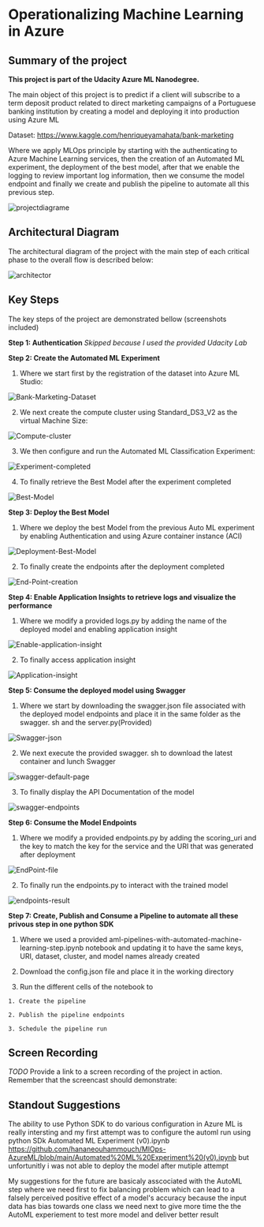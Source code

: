 # Operationalizing Machine Learning in Azure

## Summary of the project

**This project is part of the Udacity Azure ML Nanodegree.**

The main object of this project is to predict if a client will subscribe to a term deposit product related to direct marketing campaigns of a Portuguese banking institution by creating a model and deploying it into production using Azure ML

Dataset: https://www.kaggle.com/henriqueyamahata/bank-marketing 

Where we apply MLOps principle by starting with the authenticating to Azure Machine Learning services, then the creation of an Automated ML experiment, the deployment of the best model, after that we enable the logging to review important log information, then we consume the model endpoint and finally we create and publish the pipeline to automate all this previous step.

![projectdiagrame](Main-step-project.png "projectdiagrame")

## Architectural Diagram
The architectural diagram of the project with the main step of each critical phase to the overall flow is described below:

![architector](architector.png "architecture")

## Key Steps
The key steps of the project are demonstrated bellow (screenshots included)

**Step 1: Authentication**  *Skipped because I used the provided Udacity Lab*

**Step 2: Create the Automated ML Experiment**

 1. Where we start first by the registration of the dataset into Azure ML Studio:

![Bank-Marketing-Dataset](Bank-Marketing-Dataset.png "Bank Marketing Dataset")

 2. We next create the compute cluster using Standard_DS3_V2 as the virtual Machine Size:

![Compute-cluster](Compute-cluster.png "Compute-cluster")

 3. We then configure and run the Automated ML Classification Experiment:

![Experiment-completed](Experiment-completed.png "Experiment-completed")

 4. To finally retrieve the Best Model after the experiment completed

![Best-Model](Best-Model.png "Best-Model")

**Step 3: Deploy the Best Model**

 1. Where we deploy the best Model from the previous Auto ML experiment by enabling Authentication and using Azure container instance (ACI)

![Deployment-Best-Model](Deployment-Best-Model.PNG "Deployment-Best-Model")

 2. To finally create the endpoints after the deployment completed

![End-Point-creation](End-Point-creation.PNG "End-Point-creation")

**Step 4: Enable Application Insights to retrieve logs and visualize the performance**

 1. Where we modify a provided logs.py by adding the name of the deployed model and enabling application insight 
 
 ![Enable-application-insight](Enable-application-insight.png "Enable-application-insight")
 
  2. To finally access application insight 
  
 ![Application-insight]( Application-insight.png " Application-insight")
 
 **Step 5: Consume the deployed model using Swagger**
 
  1. Where we start by downloading the swagger.json file associated with the deployed model endpoints and place it in the same folder as the swagger. sh and the server.py(Provided)
  
   ![Swagger-json]( Swagger-jason.png " Swagger-json")
   
  2. We next execute the provided swagger. sh to download the latest container and lunch Swagger
  
   ![swagger-default-page]( swagger-default-page.PNG " swagger-default-page.PNG")
   
  3. To finally display the API Documentation of the model 
  
   ![swagger-endpoints](swagger-endpoints.PNG " swagger-endpoints")
   
 **Step 6: Consume the Model Endpoints**
 
  1. Where we modify a provided endpoints.py by adding the scoring_uri and the key to match the key for the service and the URI that was generated after deployment
  
   ![EndPoint-file](EndPoint-file.PNG " EndPoint-file")
   
  2. To finally run the endpoints.py to interact with the trained model
  
   ![endpoints-result](endpoints-result.PNG " endpoints-result")
   
   **Step 7: Create, Publish and Consume a Pipeline to automate all these privous step in one python SDK**

  1. Where we used a provided aml-pipelines-with-automated-machine-learning-step.ipynb notebook and updating it to have the same keys, URI, dataset, cluster, and model names already created
  
  2. Download the config.json file and place it in the working directory
  
  3. Run the different cells of the notebook to 
  
    1. Create the pipeline
    
    2. Publish the pipeline endpoints
    
    3. Schedule the pipeline run
    
    



## Screen Recording
*TODO* Provide a link to a screen recording of the project in action. Remember that the screencast should demonstrate:

## Standout Suggestions
The ability to use Python SDK to do various configuration in Azure ML is really intersting and my first attempt was to configure the automl run using python SDk Automated ML Experiment (v0).ipynb https://github.com/hananeouhammouch/MlOps-AzureML/blob/main/Automated%20ML%20Experiment%20(v0).ipynb but unfortunitly i was not able to deploy the model after mutiple attempt

My suggestions for the future are basicaly asscociated with the AutoML step where we need first to fix balancing problem which can lead to a falsely perceived positive effect of a model's accuracy because the input data has bias towards one class we need next to give more time the the AutoML experiement to test more model and deliver better result 


